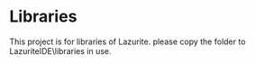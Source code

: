 # Libraries
This project is for libraries of Lazurite.
please copy the folder to LazuriteIDE\libraries in use.


